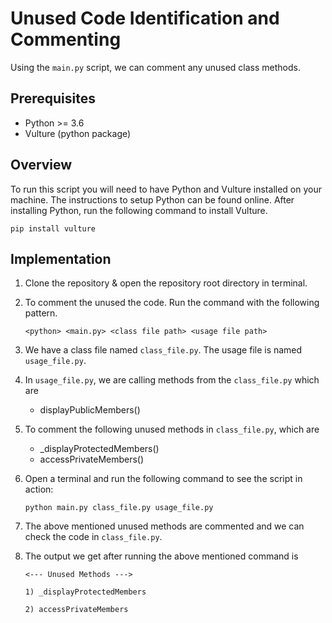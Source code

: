 # **Unused Code Identification and Commenting**

Using the `main.py` script, we can comment any unused class methods.

## **Prerequisites**

-  Python >= 3.6
-  Vulture (python package)

## **Overview**

To run this script you will need to have Python and Vulture installed on your machine. The instructions to setup Python can be found online. After installing Python, run the following command to install Vulture.

```
pip install vulture
```

## **Implementation**

1. Clone the repository & open the repository root directory in terminal.

2. To comment the unused the code. Run the command with the following pattern.

    ```
    <python> <main.py> <class file path> <usage file path>
    ```

3. We have a class file named `class_file.py`. The usage file is named `usage_file.py`.

4. In `usage_file.py`, we are calling methods from the `class_file.py` which are 
    -    displayPublicMembers()

5. To comment the following unused methods in `class_file.py`, which are
    -   _displayProtectedMembers()
    -   accessPrivateMembers()

6. Open a terminal and run the following command to see the script in action:

    ```
    python main.py class_file.py usage_file.py
    ```

7. The above mentioned unused methods are commented and we can check the code in `class_file.py`.

8. The output we get after running the above mentioned command is

    ```
    <--- Unused Methods --->

    1) _displayProtectedMembers

    2) accessPrivateMembers

    ```
